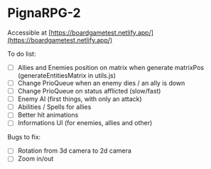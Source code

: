 # PignaRPG-2
Accessible at [https://boardgametest.netlify.app/](https://boardgametest.netlify.app/)

To do list:

- [ ] Allies and Enemies position on matrix when generate matrixPos (generateEntitiesMatrix in utils.js)
- [ ] Change PrioQueue when an enemy dies / an ally is down
- [ ] Change PrioQueue on status afflicted (slow/fast)
- [ ] Enemy AI (first things, with only an attack)
- [ ] Abilities / Spells for allies
- [ ] Better hit animations
- [ ] Informations UI (for enemies, allies and other)

Bugs to fix:

- [ ] Rotation from 3d camera to 2d camera
- [ ] Zoom in/out